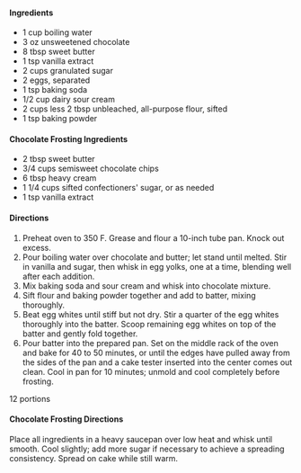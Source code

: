 #### Ingredients

- 1 cup boiling water
- 3 oz unsweetened chocolate
- 8 tbsp sweet butter
- 1 tsp vanilla extract
- 2 cups granulated sugar
- 2 eggs, separated
- 1 tsp baking soda
- 1/2 cup dairy sour cream
- 2 cups less 2 tbsp unbleached, all-purpose flour, sifted
- 1 tsp baking powder

#### Chocolate Frosting Ingredients
- 2 tbsp sweet butter
- 3/4 cups semisweet chocolate chips
- 6 tbsp heavy cream
- 1 1/4 cups sifted confectioners' sugar, or as needed
- 1 tsp vanilla extract

#### Directions

1. Preheat oven to 350 F. Grease and flour a 10-inch tube pan. Knock out excess.
2. Pour boiling water over chocolate and butter; let stand until melted. Stir in vanilla and sugar, then whisk in egg yolks, one at a time, blending well after each addition.
3. Mix baking soda and sour cream and whisk into chocolate mixture.
4. Sift flour and baking powder together and add to batter, mixing thoroughly.
5. Beat egg whites until stiff but not dry. Stir a quarter of the egg whites thoroughly into the batter. Scoop remaining egg whites on top of the batter and gently fold together.
6. Pour batter into the prepared pan. Set on the middle rack of the oven and bake for 40 to 50 minutes, or until the edges have pulled away from the sides of the pan and a cake tester inserted into the center comes out clean. Cool in pan for 10 minutes; unmold and cool completely before frosting.

12 portions 

#### Chocolate Frosting Directions
Place all ingredients in a heavy saucepan over low heat and whisk until smooth. Cool slightly; add more sugar if necessary to achieve a spreading consistency. Spread on cake while still warm.
